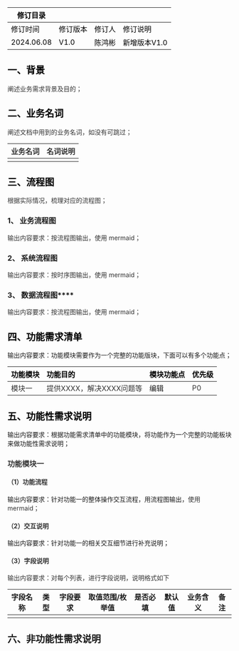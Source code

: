 | <font style="color:#000000;">修订目录</font> | | | |
| --- | --- | --- | --- |
| <font style="color:#000000;">修订时间</font> | <font style="color:#000000;">修订版本</font> | <font style="color:#000000;">修订人</font> | <font style="color:#000000;">修订说明</font> |
| <font style="color:#000000;">2024.06.08</font> | <font style="color:#000000;">V1.0</font> | <font style="color:#000000;">陈鸿彬</font> | <font style="color:#000000;">新增版本V1.0</font> |


## **<font style="color:#000000;">一、背景</font>**
<font style="color:#333333;">阐述业务需求背景及目的；</font>

## **<font style="color:#000000;">二、业务名词</font>**
<font style="color:#333333;">阐述文档中用到的业务名词，如没有可跳过；</font>

| <font style="color:#333333;">业务名词</font> | <font style="color:#333333;">名词说明</font> |
| :--- | :--- |
| | |


## **<font style="color:#000000;">三、流程图</font>**
<font style="color:#333333;">根据实际情况，梳理对应的流程图；</font>

### **<font style="color:#1a1a1a;">1、</font>****<font style="color:#1a1a1a;"> </font>****<font style="color:#1a1a1a;">业务流程图</font>**
<font style="color:#333333;"> 输出内容要求：按流程图输出，使用 mermaid；</font>

### **<font style="color:#1a1a1a;">2、</font>****<font style="color:#1a1a1a;"> </font>****<font style="color:#1a1a1a;">系统流程图</font>**
<font style="color:#333333;">输出内容要求：按时序图输出，使用 mermaid；</font>

### **<font style="color:#1a1a1a;">3、</font>****<font style="color:#1a1a1a;"> </font>****<font style="color:#1a1a1a;">数据流程图</font>****<font style="color:#1a1a1a;">	</font>**
<font style="color:#333333;">输出内容要求：按流程图输出，使用 mermaid；</font>

## **<font style="color:#000000;">四、功能需求清单</font>**
输出内容要求：功能模块需要作为一个完整的功能版块，下面可以有多个功能点；

| <font style="color:#000000;">功能模块</font> | <font style="color:#000000;">功能目的</font> | <font style="color:#000000;">模块功能点</font> | <font style="color:#000000;">优先级</font> |
| :--- | :--- | :--- | :--- |
| <font style="color:#333333;">模块一</font> | <font style="color:#333333;">提供XXXX，解决XXXX问题等</font> | 编辑 | <font style="color:#333333;">P0</font> |




## **<font style="color:#000000;">五、功能性需求说明</font>**
输出内容要求：根据功能需求清单中的功能模块，将功能作为一个完整的功能板块来做功能性需求说明；

### <font style="color:#333333;">功能模块一</font>
#### <font style="color:#333333;">（1）功能流程</font>
输出内容要求：针对功能一的整体操作交互流程，用流程图输出，<font style="color:#333333;">使用 mermaid；</font>

#### <font style="color:#333333;">（2）交互说明</font>
输出内容要求：针对功能一的相关交互细节进行补充说明；

#### <font style="color:#333333;">（3）字段说明</font>
<font style="color:#333333;">输出内容要求：对每个列表，进行字段说明，说明格式如下</font>

| 字段名称 | 类型 | 字段要求 | 取值范围/枚举值 | 是否必填 | 默认值 | 业务含义 | 备注 |
| --- | --- | --- | --- | --- | --- | --- | --- |
| | | | | | | | |


## **<font style="color:#1a1a1a;">六、非功能性需求说明</font>**
